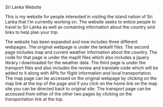 
Sri Lanka Website

This is my website for people interested in visiting the island nation of Sri Lanka that I'm currently working on. The website seeks to entice people to travel to Sri Lanka as well as containing information about the country and links to help plan your trip.

The website has been expanded and now includes three different webpages. The original webpage is under the lankaIII files. The second page includes map and current weather information about the country. The code for that page is under the mapIII files which also includes a jquery library i downloaded for the weather data. The third page is under the transport files and also includes the review and translate code which will be added to it along with APIs for flight information and local transportation. The map page can be accessed on the original webpage by clicking on the map link at the top of the page and if you click on the home link on the map site you can be directed back to original site. The transport page can be accessed from either of the other two pages by clicking on the transportation link at the top.
